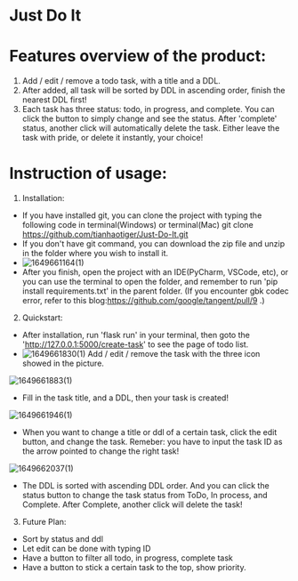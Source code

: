 # Just Do It
 

# Features overview of the product:
1. Add / edit / remove a todo task, with a title and a DDL.
2. After added, all task will be sorted by DDL in ascending order, finish the nearest DDL first!
3. Each task has three status: todo, in progress, and complete. You can click the button to simply change and see the status. After 'complete' status, another click will automatically delete the task. Either leave the task with pride, or delete it instantly, your choice!

# Instruction of usage:
1. Installation:
- If you have installed git, you can clone the project with typing the following code in terminal(Windows) or terminal(Mac) git clone https://github.com/tianhaotiger/Just-Do-It.git
- If you don't have git command, you can download the zip file and unzip in the folder where you wish to install it.
- ![1649661164(1)](https://user-images.githubusercontent.com/62366288/162684011-8d4c1c4b-10f9-4618-99f3-e3b35bb289f8.png)
- After you finish, open the project with an IDE(PyCharm, VSCode, etc), or you can use the terminal to open the folder, and remember to run 'pip install requirements.txt' in the parent folder. (If you encounter gbk codec error, refer to this blog:https://github.com/google/tangent/pull/9 .)

2. Quickstart:
- After installation, run 'flask run' in your terminal, then goto the 'http://127.0.0.1:5000/create-task' to see the page of todo list.
- ![1649661830(1)](https://user-images.githubusercontent.com/62366288/162685642-db6a8aef-ccfa-451e-8a2d-697457004ef1.png)
Add / edit / remove the task with the three icon showed in the picture.

![1649661883(1)](https://user-images.githubusercontent.com/62366288/162685788-fe7ca5c1-7d89-4e14-b1e6-bee48c0ceaea.png)

- Fill in the task title, and a DDL, then your task is created!

![1649661946(1)](https://user-images.githubusercontent.com/62366288/162685962-70860fef-bbac-472e-8807-07aec286fbcc.png)

- When you want to change a title or ddl of a certain task, click the edit button, and change the task. Remeber: you have to input the task ID as the arrow pointed to change the right task!

![1649662037(1)](https://user-images.githubusercontent.com/62366288/162686190-d5e370bf-2de9-46f0-94a2-ce7f74e19dfd.png)

- The DDL is sorted with ascending DDL order. And you can click the status button to change the task status from ToDo, In process, and Complete. After Complete, another click will delete the task!


3. Future Plan:
- Sort by status and ddl
- Let edit can be done with typing ID
- Have a button to filter all todo, in progress, complete task
- Have a button to stick a certain task to the top, show priority.
